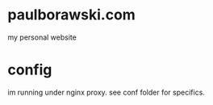 # paulborawski.com

my personal website

# config
im running under nginx proxy. see conf folder for specifics.
